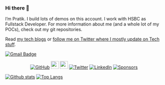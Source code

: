 ### Hi there 👋

I’m Pratik. I build lots of demos on this account. I work with HSBC as Fullstack Developer. For more information about me (and a whole lot of my POCs), check out my git repositories.

Read [my tech blogs](http://dev.to/pratikaambani/) or [follow me on Twitter where I mostly update on Tech stuff](https://twitter.com/prageek_ambani).


[![Gmail Badge](https://img.shields.io/badge/-pratikaambani@gmail.com-c14438?style=flat&logo=Gmail&logoColor=white&link=mailto:pratikaambani@gmail.com)](mailto:pratikaambani@gmail.com)

<p align="center">
	<a href="https://github.com/pratikaambani"><img src="https://img.shields.io/github/followers/pratikaambani.svg?label=GitHub&style=social" alt="GitHub"></a>
  <a href="https://dev.to/pratikaambani"><img src="https://img.shields.io/badge/DEV.TO-%230A0A0A.svg?&style=for-the-badge&logo=dev-dot-to&logoColor=white" height=25></a>
  <a href="https://medium.com/pratikaambani"><img src="https://img.shields.io/badge/medium-%2312100E.svg?&style=for-the-badge&logo=medium&logoColor=white" height=25></a> 
	<a href="https://twitter.com/pratikaambani"><img src="https://img.shields.io/twitter/follow/prageek_ambani?label=Twitter&style=social" alt="Twitter"></a>
	<a href="https://www.linkedin.com/in/pratikaambani"><img src="https://img.shields.io/badge/LinkedIn--_.svg?style=social&logo=linkedin" alt="LinkedIn"></a>
	<a href="https://github.com/sponsors/pratikaambani"><img src="https://img.shields.io/badge/Sponsors--_.svg?style=social&logo=github&logoColor=EA4AAA" alt="Sponsors"></a>
</p>

<!--
**pratikaambani/pratikaambani** is a ✨ _special_ ✨ repository because its `README.md` (this file) appears on your GitHub profile.

Here are some ideas to get you started:

- 🔭 I’m currently working on ...
- 🌱 I’m currently learning ...
- 👯 I’m looking to collaborate on ...
- 🤔 I’m looking for help with ...
- 💬 Ask me about ...
- 📫 How to reach me: ...
- 😄 Pronouns: ...
- ⚡ Fun fact: ...
-->

[![Github stats](https://github-readme-stats.vercel.app/api?username=pratikaambani&show_icons=true&include_all_commits=true)](https://github.com/pratikaambani/github-readme-stats)
[![Top Langs](https://github-readme-stats.vercel.app/api/top-langs/?username=pratikaambani&layout=compact)](https://github.com/pratikaambani/github-readme-stats)

